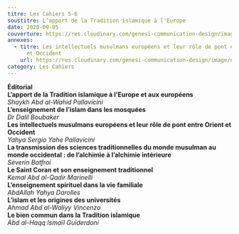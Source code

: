 ```yaml
---
titre: Les Cahiers 5-6
soustitre: L’apport de la Tradition islamique à l'Europe
date: 2020-09-05
couverture: https://res.cloudinary.com/genesi-communication-design/image/upload/v1606125410/ihei/couvertures/c056_a3ax3d.jpg
annexes:
  - titre: Les intellectuels musulmans européens et leur rôle de pont entre Orient
      et Occident
    url: https://res.cloudinary.com/genesi-communication-design/image/upload/v1606736141/ihei/PDF/Les%20Cahiers/Les%20Cahiers%205-6/Les-intellectuels-musulmans_iypvxh.pdf
category: Les Cahiers
---
```

**Éditorial**</br>
**L’apport de la Tradition islamique à l’Europe et aux européens**</br>
*Shaykh Abd al-Wahid Pallavicini*</br>
**L’enseignement de l’islam dans les mosquées**</br>
*Dr Dalil Boubaker*</br>
**Les intellectuels musulmans européens et leur rôle de pont entre Orient et Occident**</br>
*Yahya Sergio Yahe Pallavicini*</br>
**La transmission des sciences traditionnelles du monde musulman au monde occidental&nbsp;: de l’alchimie à l’alchimie intérieure**</br>
*Séverin Batfroi*</br>
**Le Saint Coran et son enseignement traditionnel**</br>
*Kemal Abd al-Qadir Marinelli*</br>
**L’enseignement spirituel dans la vie familiale**</br>
*AbdAllah Yahya Darolles*</br>
**L’islam et les origines des universités**</br>
*Ahmad Abd al-Waliyy Vincenzo*</br>
**Le bien commun dans la Tradition islamique**</br>
*Abd al-Haqq Ismaïl Guiderdoni*</br>